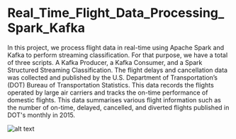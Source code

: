 # Real_Time_Flight_Data_Processing_Spark_Kafka

In this project, we process flight data in real-time using Apache Spark and Kafka to perform streaming classification. For that purpose, we have a total of three scripts. A Kafka Producer, a Kafka Consumer, and a Spark Structured Streaming Classification. The flight delays and cancellation data was collected and published by the U.S. Department of Transportation’s (DOT) Bureau of Transportation Statistics. This data records the flights operated by large air carriers and tracks the on-time performance of domestic flights. This data summarises various flight information such as the number of on-time, delayed, cancelled, and diverted flights published in DOT's monthly in 2015.

![alt text](https://github.com/aber0016/Real_Time_Flight_Data_Processing_Spark_Kafka/blob/main/flight_data.png?raw=true)
